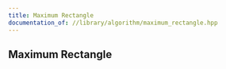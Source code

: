 ```yaml
---
title: Maximum Rectangle
documentation_of: //library/algorithm/maximum_rectangle.hpp
---
```

## Maximum Rectangle
